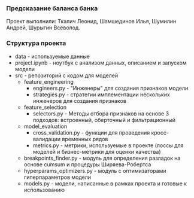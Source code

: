 ### Предсказание баланса банка

Проект выполнили: Ткалич Леонид, Шамшединов Илья, Шумилин Андрей, Шурыгин Всеволод.

### Структура проекта

- data - используемые данные
- project.ipynb - ноутбук с анализом данных, описанием и запуском модели
- src - репозиторий с кодом для моделей
    - feature_engineering
        - engineers.py - "Инженеры" для создания признаков модели
        - strategies.py - стратегии имплементации нескольких инженеров для создания признаков
    - feature_selection
        - selectors.py - Методы отбора признаков на основе 3 подходов: встроенный, оберточный и фильтрационный
    - model_evaluation
        - cross_validation.py - функции для проведения кросс-валидации временных рядов
        - metrics.py - метрики, используемые в проекте (лоссы для моделей и бизнес-метрики для оценки качества)
    - breakpoints_finder.py - модуль для определения разладок на основе cumsum и процедуры Ширяева-Робертса
    - hyperparams_optimizers.py - модуль с оптимизаторами гиперпараметров модели
    - models.py - модели, написанные в рамках проекта и готовые к использованию